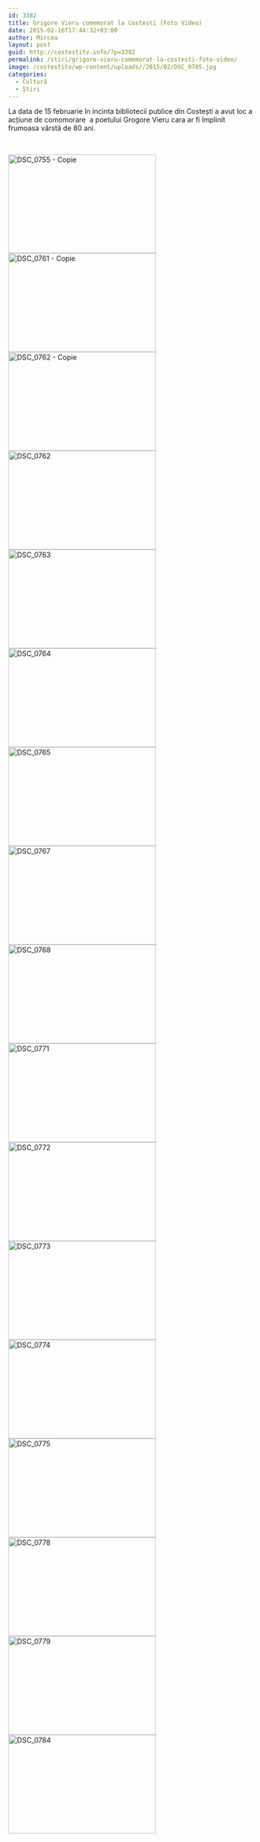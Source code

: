 ```yaml
---
id: 3382
title: Grigore Vieru comemorat la Costești (Foto Video)
date: 2015-02-16T17:44:32+03:00
author: Mircea
layout: post
guid: http://costestitv.info/?p=3382
permalink: /stiri/grigore-vieru-comemorat-la-costesti-foto-video/
image: /costestitv/wp-content/uploads//2015/02/DSC_0785.jpg
categories:
  - Cultură
  - Știri
---
```

La data de 15 februarie în incinta bibliotecii publice din Costești a avut loc a acțiune de comomorare  a poetului Grogore Vieru cara ar fi împlinit frumoasa vârstă de 80 ani.<!--more-->

&nbsp;

[<img class="alignnone size-medium wp-image-3383" src="/costestitv/wp-content/uploads//2015/02/DSC_0755-Copie-300x200.jpg" alt="DSC_0755 - Copie" width="300" height="200" srcset="/costestitv/wp-content/uploads//2015/02/DSC_0755-Copie-300x200.jpg 300w, /costestitv/wp-content/uploads//2015/02/DSC_0755-Copie.jpg 1024w, /costestitv/wp-content/uploads//2015/02/DSC_0755-Copie-90x60.jpg 90w, /costestitv/wp-content/uploads//2015/02/DSC_0755-Copie-180x120.jpg 180w, /costestitv/wp-content/uploads//2015/02/DSC_0755-Copie-95x64.jpg 95w" sizes="(max-width: 300px) 100vw, 300px" />](/costestitv/wp-content/uploads//2015/02/DSC_0755-Copie.jpg) [<img class="alignnone size-medium wp-image-3384" src="/costestitv/wp-content/uploads//2015/02/DSC_0761-Copie-300x200.jpg" alt="DSC_0761 - Copie" width="300" height="200" srcset="/costestitv/wp-content/uploads//2015/02/DSC_0761-Copie-300x200.jpg 300w, /costestitv/wp-content/uploads//2015/02/DSC_0761-Copie.jpg 1024w, /costestitv/wp-content/uploads//2015/02/DSC_0761-Copie-90x60.jpg 90w, /costestitv/wp-content/uploads//2015/02/DSC_0761-Copie-180x120.jpg 180w, /costestitv/wp-content/uploads//2015/02/DSC_0761-Copie-95x64.jpg 95w" sizes="(max-width: 300px) 100vw, 300px" />](/costestitv/wp-content/uploads//2015/02/DSC_0761-Copie.jpg) [<img class="alignnone size-medium wp-image-3385" src="/costestitv/wp-content/uploads//2015/02/DSC_0762-Copie-300x200.jpg" alt="DSC_0762 - Copie" width="300" height="200" srcset="/costestitv/wp-content/uploads//2015/02/DSC_0762-Copie-300x200.jpg 300w, /costestitv/wp-content/uploads//2015/02/DSC_0762-Copie.jpg 1024w, /costestitv/wp-content/uploads//2015/02/DSC_0762-Copie-90x60.jpg 90w, /costestitv/wp-content/uploads//2015/02/DSC_0762-Copie-180x120.jpg 180w, /costestitv/wp-content/uploads//2015/02/DSC_0762-Copie-95x64.jpg 95w" sizes="(max-width: 300px) 100vw, 300px" />](/costestitv/wp-content/uploads//2015/02/DSC_0762-Copie.jpg) [<img class="alignnone size-medium wp-image-3386" src="/costestitv/wp-content/uploads//2015/02/DSC_0762-300x200.jpg" alt="DSC_0762" width="300" height="200" srcset="/costestitv/wp-content/uploads//2015/02/DSC_0762-300x200.jpg 300w, /costestitv/wp-content/uploads//2015/02/DSC_0762.jpg 1024w, /costestitv/wp-content/uploads//2015/02/DSC_0762-90x60.jpg 90w, /costestitv/wp-content/uploads//2015/02/DSC_0762-180x120.jpg 180w, /costestitv/wp-content/uploads//2015/02/DSC_0762-95x64.jpg 95w" sizes="(max-width: 300px) 100vw, 300px" />](/costestitv/wp-content/uploads//2015/02/DSC_0762.jpg) [<img class="alignnone size-medium wp-image-3387" src="/costestitv/wp-content/uploads//2015/02/DSC_0763-300x200.jpg" alt="DSC_0763" width="300" height="200" srcset="/costestitv/wp-content/uploads//2015/02/DSC_0763-300x200.jpg 300w, /costestitv/wp-content/uploads//2015/02/DSC_0763.jpg 1024w, /costestitv/wp-content/uploads//2015/02/DSC_0763-90x60.jpg 90w, /costestitv/wp-content/uploads//2015/02/DSC_0763-180x120.jpg 180w, /costestitv/wp-content/uploads//2015/02/DSC_0763-95x64.jpg 95w" sizes="(max-width: 300px) 100vw, 300px" />](/costestitv/wp-content/uploads//2015/02/DSC_0763.jpg) [<img class="alignnone size-medium wp-image-3388" src="/costestitv/wp-content/uploads//2015/02/DSC_0764-300x200.jpg" alt="DSC_0764" width="300" height="200" srcset="/costestitv/wp-content/uploads//2015/02/DSC_0764-300x200.jpg 300w, /costestitv/wp-content/uploads//2015/02/DSC_0764.jpg 1024w, /costestitv/wp-content/uploads//2015/02/DSC_0764-90x60.jpg 90w, /costestitv/wp-content/uploads//2015/02/DSC_0764-180x120.jpg 180w, /costestitv/wp-content/uploads//2015/02/DSC_0764-95x64.jpg 95w" sizes="(max-width: 300px) 100vw, 300px" />](/costestitv/wp-content/uploads//2015/02/DSC_0764.jpg) [<img class="alignnone size-medium wp-image-3389" src="/costestitv/wp-content/uploads//2015/02/DSC_0765-300x200.jpg" alt="DSC_0765" width="300" height="200" srcset="/costestitv/wp-content/uploads//2015/02/DSC_0765-300x200.jpg 300w, /costestitv/wp-content/uploads//2015/02/DSC_0765.jpg 1024w, /costestitv/wp-content/uploads//2015/02/DSC_0765-90x60.jpg 90w, /costestitv/wp-content/uploads//2015/02/DSC_0765-180x120.jpg 180w, /costestitv/wp-content/uploads//2015/02/DSC_0765-95x64.jpg 95w" sizes="(max-width: 300px) 100vw, 300px" />](/costestitv/wp-content/uploads//2015/02/DSC_0765.jpg) [<img class="alignnone size-medium wp-image-3390" src="/costestitv/wp-content/uploads//2015/02/DSC_0767-300x200.jpg" alt="DSC_0767" width="300" height="200" srcset="/costestitv/wp-content/uploads//2015/02/DSC_0767-300x200.jpg 300w, /costestitv/wp-content/uploads//2015/02/DSC_0767.jpg 1024w, /costestitv/wp-content/uploads//2015/02/DSC_0767-90x60.jpg 90w, /costestitv/wp-content/uploads//2015/02/DSC_0767-180x120.jpg 180w, /costestitv/wp-content/uploads//2015/02/DSC_0767-95x64.jpg 95w" sizes="(max-width: 300px) 100vw, 300px" />](/costestitv/wp-content/uploads//2015/02/DSC_0767.jpg) [<img class="alignnone size-medium wp-image-3391" src="/costestitv/wp-content/uploads//2015/02/DSC_0768-300x200.jpg" alt="DSC_0768" width="300" height="200" srcset="/costestitv/wp-content/uploads//2015/02/DSC_0768-300x200.jpg 300w, /costestitv/wp-content/uploads//2015/02/DSC_0768.jpg 1024w, /costestitv/wp-content/uploads//2015/02/DSC_0768-90x60.jpg 90w, /costestitv/wp-content/uploads//2015/02/DSC_0768-180x120.jpg 180w, /costestitv/wp-content/uploads//2015/02/DSC_0768-95x64.jpg 95w" sizes="(max-width: 300px) 100vw, 300px" />](/costestitv/wp-content/uploads//2015/02/DSC_0768.jpg) [<img class="alignnone size-medium wp-image-3392" src="/costestitv/wp-content/uploads//2015/02/DSC_0771-300x200.jpg" alt="DSC_0771" width="300" height="200" srcset="/costestitv/wp-content/uploads//2015/02/DSC_0771-300x200.jpg 300w, /costestitv/wp-content/uploads//2015/02/DSC_0771.jpg 1024w, /costestitv/wp-content/uploads//2015/02/DSC_0771-90x60.jpg 90w, /costestitv/wp-content/uploads//2015/02/DSC_0771-180x120.jpg 180w, /costestitv/wp-content/uploads//2015/02/DSC_0771-95x64.jpg 95w" sizes="(max-width: 300px) 100vw, 300px" />](/costestitv/wp-content/uploads//2015/02/DSC_0771.jpg) [<img class="alignnone size-medium wp-image-3393" src="/costestitv/wp-content/uploads//2015/02/DSC_0772-300x200.jpg" alt="DSC_0772" width="300" height="200" srcset="/costestitv/wp-content/uploads//2015/02/DSC_0772-300x200.jpg 300w, /costestitv/wp-content/uploads//2015/02/DSC_0772.jpg 1024w, /costestitv/wp-content/uploads//2015/02/DSC_0772-90x60.jpg 90w, /costestitv/wp-content/uploads//2015/02/DSC_0772-180x120.jpg 180w, /costestitv/wp-content/uploads//2015/02/DSC_0772-95x64.jpg 95w" sizes="(max-width: 300px) 100vw, 300px" />](/costestitv/wp-content/uploads//2015/02/DSC_0772.jpg) [<img class="alignnone size-medium wp-image-3394" src="/costestitv/wp-content/uploads//2015/02/DSC_0773-300x200.jpg" alt="DSC_0773" width="300" height="200" srcset="/costestitv/wp-content/uploads//2015/02/DSC_0773-300x200.jpg 300w, /costestitv/wp-content/uploads//2015/02/DSC_0773.jpg 1024w, /costestitv/wp-content/uploads//2015/02/DSC_0773-90x60.jpg 90w, /costestitv/wp-content/uploads//2015/02/DSC_0773-180x120.jpg 180w, /costestitv/wp-content/uploads//2015/02/DSC_0773-95x64.jpg 95w" sizes="(max-width: 300px) 100vw, 300px" />](/costestitv/wp-content/uploads//2015/02/DSC_0773.jpg) [<img class="alignnone size-medium wp-image-3395" src="/costestitv/wp-content/uploads//2015/02/DSC_0774-300x200.jpg" alt="DSC_0774" width="300" height="200" srcset="/costestitv/wp-content/uploads//2015/02/DSC_0774-300x200.jpg 300w, /costestitv/wp-content/uploads//2015/02/DSC_0774.jpg 1024w, /costestitv/wp-content/uploads//2015/02/DSC_0774-90x60.jpg 90w, /costestitv/wp-content/uploads//2015/02/DSC_0774-180x120.jpg 180w, /costestitv/wp-content/uploads//2015/02/DSC_0774-95x64.jpg 95w" sizes="(max-width: 300px) 100vw, 300px" />](/costestitv/wp-content/uploads//2015/02/DSC_0774.jpg) [<img class="alignnone size-medium wp-image-3396" src="/costestitv/wp-content/uploads//2015/02/DSC_0775-300x200.jpg" alt="DSC_0775" width="300" height="200" srcset="/costestitv/wp-content/uploads//2015/02/DSC_0775-300x200.jpg 300w, /costestitv/wp-content/uploads//2015/02/DSC_0775.jpg 1024w, /costestitv/wp-content/uploads//2015/02/DSC_0775-90x60.jpg 90w, /costestitv/wp-content/uploads//2015/02/DSC_0775-180x120.jpg 180w, /costestitv/wp-content/uploads//2015/02/DSC_0775-95x64.jpg 95w" sizes="(max-width: 300px) 100vw, 300px" />](/costestitv/wp-content/uploads//2015/02/DSC_0775.jpg) [<img class="alignnone size-medium wp-image-3397" src="/costestitv/wp-content/uploads//2015/02/DSC_0778-300x200.jpg" alt="DSC_0778" width="300" height="200" srcset="/costestitv/wp-content/uploads//2015/02/DSC_0778-300x200.jpg 300w, /costestitv/wp-content/uploads//2015/02/DSC_0778.jpg 1024w, /costestitv/wp-content/uploads//2015/02/DSC_0778-90x60.jpg 90w, /costestitv/wp-content/uploads//2015/02/DSC_0778-180x120.jpg 180w, /costestitv/wp-content/uploads//2015/02/DSC_0778-95x64.jpg 95w" sizes="(max-width: 300px) 100vw, 300px" />](/costestitv/wp-content/uploads//2015/02/DSC_0778.jpg) [<img class="alignnone size-medium wp-image-3398" src="/costestitv/wp-content/uploads//2015/02/DSC_0779-300x200.jpg" alt="DSC_0779" width="300" height="200" srcset="/costestitv/wp-content/uploads//2015/02/DSC_0779-300x200.jpg 300w, /costestitv/wp-content/uploads//2015/02/DSC_0779.jpg 1024w, /costestitv/wp-content/uploads//2015/02/DSC_0779-90x60.jpg 90w, /costestitv/wp-content/uploads//2015/02/DSC_0779-180x120.jpg 180w, /costestitv/wp-content/uploads//2015/02/DSC_0779-95x64.jpg 95w" sizes="(max-width: 300px) 100vw, 300px" />](/costestitv/wp-content/uploads//2015/02/DSC_0779.jpg) [<img class="alignnone size-medium wp-image-3399" src="/costestitv/wp-content/uploads//2015/02/DSC_0784-300x200.jpg" alt="DSC_0784" width="300" height="200" srcset="/costestitv/wp-content/uploads//2015/02/DSC_0784-300x200.jpg 300w, /costestitv/wp-content/uploads//2015/02/DSC_0784.jpg 1024w, /costestitv/wp-content/uploads//2015/02/DSC_0784-90x60.jpg 90w, /costestitv/wp-content/uploads//2015/02/DSC_0784-180x120.jpg 180w, /costestitv/wp-content/uploads//2015/02/DSC_0784-95x64.jpg 95w" sizes="(max-width: 300px) 100vw, 300px" />](/costestitv/wp-content/uploads//2015/02/DSC_0784.jpg)